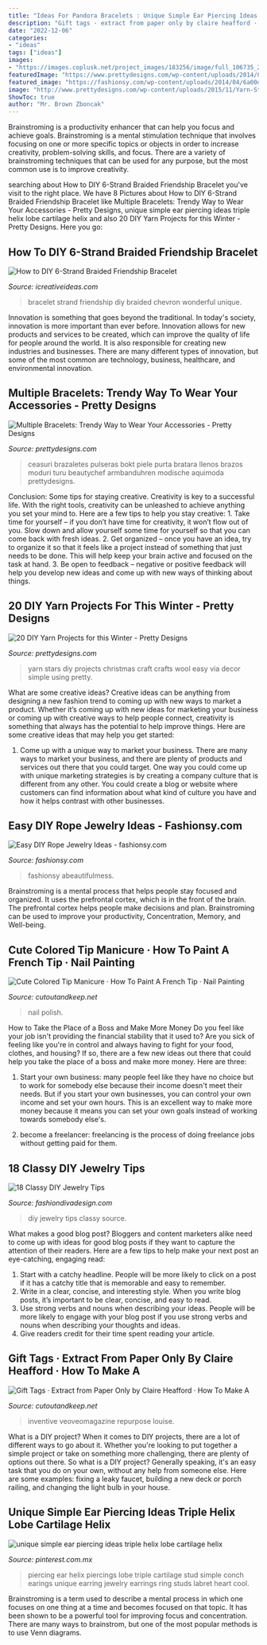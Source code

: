 ```yaml
---
title: "Ideas For Pandora Bracelets : Unique Simple Ear Piercing Ideas Triple Helix Lobe Cartilage Helix"
description: "Gift tags · extract from paper only by claire heafford · how to make a"
date: "2022-12-06"
categories:
- "ideas"
tags: ["ideas"]
images:
- "https://images.coplusk.net/project_images/183256/image/full_106735_2F2015-01-12-113915-Gift%2BTags.jpg"
featuredImage: "https://www.prettydesigns.com/wp-content/uploads/2014/07/Multiple-Bracelets-Ideas.jpg"
featured_image: "https://fashionsy.com/wp-content/uploads/2014/04/6a00d8358081ff69e2017eea61cee2970d-800wi.jpg"
image: "http://www.prettydesigns.com/wp-content/uploads/2015/11/Yarn-Stars.jpg"
ShowToc: true
author: "Mr. Brown Zboncak"
---
```



Brainstroming is a productivity enhancer that can help you focus and achieve goals. Brainstroming is a mental stimulation technique that involves focusing on one or more specific topics or objects in order to increase creativity, problem-solving skills, and focus. There are a variety of brainstroming techniques that can be used for any purpose, but the most common use is to improve creativity.

	

		
searching about How to DIY 6-Strand Braided Friendship Bracelet you've visit to the right place. We have 8 Pictures about How to DIY 6-Strand Braided Friendship Bracelet like Multiple Bracelets: Trendy Way to Wear Your Accessories - Pretty Designs, unique simple ear piercing ideas triple helix lobe cartilage helix and also 20 DIY Yarn Projects for this Winter - Pretty Designs. Here you go:
		
    
## How To DIY 6-Strand Braided Friendship Bracelet

<img loading=lazy src="http://www.icreativeideas.com/wp-content/uploads/2014/07/How-to-DIY-6-Strand-Braided-Friendship-Bracelet-5.jpg" onerror="this.onerror=null;this.src='https://tse4.mm.bing.net/th?id=OIP.NkW7MMAuzwm_p1mYU8bDKgHaJ4&amp;pid=15.1';" alt="How to DIY 6-Strand Braided Friendship Bracelet">

_Source: icreativeideas.com_

>bracelet strand friendship diy braided chevron wonderful unique. 

	

Innovation is something that goes beyond the traditional. In today's society, innovation is more important than ever before. Innovation allows for new products and services to be created, which can improve the quality of life for people around the world. It is also responsible for creating new industries and businesses. There are many different types of innovation, but some of the most common are technology, business, healthcare, and environmental innovation.

    
## Multiple Bracelets: Trendy Way To Wear Your Accessories - Pretty Designs

<img loading=lazy src="https://www.prettydesigns.com/wp-content/uploads/2014/07/Multiple-Bracelets-Ideas.jpg" onerror="this.onerror=null;this.src='https://tse3.mm.bing.net/th?id=OIP.ypLizVlz6wvCEKQUtGif5gHaFk&amp;pid=15.1';" alt="Multiple Bracelets: Trendy Way to Wear Your Accessories - Pretty Designs">

_Source: prettydesigns.com_

>ceasuri brazaletes pulseras bokt piele purta bratara llenos brazos moduri turu beautychef armbanduhren modische aquimoda prettydesigns. 

	

Conclusion: Some tips for staying creative.
Creativity is key to a successful life. With the right tools, creativity can be unleashed to achieve anything you set your mind to. Here are a few tips to help you stay creative: 1. Take time for yourself – if you don’t have time for creativity, it won’t flow out of you. Slow down and allow yourself some time for yourself so that you can come back with fresh ideas. 2. Get organized – once you have an idea, try to organize it so that it feels like a project instead of something that just needs to be done. This will help keep your brain active and focused on the task at hand. 3. Be open to feedback – negative or positive feedback will help you develop new ideas and come up with new ways of thinking about things.
    
## 20 DIY Yarn Projects For This Winter - Pretty Designs

<img loading=lazy src="http://www.prettydesigns.com/wp-content/uploads/2015/11/Yarn-Stars.jpg" onerror="this.onerror=null;this.src='https://tse3.mm.bing.net/th?id=OIP.j1ZofXLDzNR1WU457ijW5AHaQL&amp;pid=15.1';" alt="20 DIY Yarn Projects for this Winter - Pretty Designs">

_Source: prettydesigns.com_

>yarn stars diy projects christmas craft crafts wool easy via decor simple using pretty. 

	

What are some creative ideas?
Creative ideas can be anything from designing a new fashion trend to coming up with new ways to market a product. Whether it’s coming up with new ideas for marketing your business or coming up with creative ways to help people connect, creativity is something that always has the potential to help improve things. Here are some creative ideas that may help you get started: 
1. Come up with a unique way to market your business. There are many ways to market your business, and there are plenty of products and services out there that you could target. One way you could come up with unique marketing strategies is by creating a company culture that is different from any other. You could create a blog or website where customers can find information about what kind of culture you have and how it helps contrast with other businesses.

    
## Easy DIY Rope Jewelry Ideas - Fashionsy.com

<img loading=lazy src="https://fashionsy.com/wp-content/uploads/2014/04/6a00d8358081ff69e2017eea61cee2970d-800wi.jpg" onerror="this.onerror=null;this.src='https://tse3.mm.bing.net/th?id=OIP.PQ2nIk6QM55ng7Lx0yXOfgHaLH&amp;pid=15.1';" alt="Easy DIY Rope Jewelry Ideas - fashionsy.com">

_Source: fashionsy.com_

>fashionsy abeautifulmess. 

	

Brainstroming is a mental process that helps people stay focused and organized. It uses the prefrontal cortex, which is in the front of the brain. The prefrontal cortex helps people make decisions and plan. Brainstroming can be used to improve your productivity, Concentration, Memory, and Well-being.

    
## Cute Colored Tip Manicure · How To Paint A French Tip · Nail Painting

<img loading=lazy src="https://images.coplusk.net/project_images/134624/image/263.jpg" onerror="this.onerror=null;this.src='https://tse3.mm.bing.net/th?id=OIP.gO_xUxeJV0_5RkCHC5TncQHaJ4&amp;pid=15.1';" alt="Cute Colored Tip Manicure · How To Paint A French Tip · Nail Painting">

_Source: cutoutandkeep.net_

>nail polish. 

	

How to Take the Place of a Boss and Make More Money
Do you feel like your job isn't providing the financial stability that it used to? Are you sick of feeling like you're in control and always having to fight for your food, clothes, and housing? If so, there are a few new ideas out there that could help you take the place of a boss and make more money. Here are three:
1. Start your own business: many people feel like they have no choice but to work for somebody else because their income doesn't meet their needs. But if you start your own businesses, you can control your own income and set your own hours. This is an excellent way to make more money because it means you can set your own goals instead of working towards somebody else's.

2. become a freelancer: freelancing is the process of doing freelance jobs without getting paid for them.

    
## 18 Classy DIY Jewelry Tips

<img loading=lazy src="http://www.fashiondivadesign.com/wp-content/uploads/2013/10/29-Great-DIY-Useful-Ideas-1-620x1040.jpg" onerror="this.onerror=null;this.src='https://tse2.mm.bing.net/th?id=OIP.sQpphR8zEgaa3clh2ddvwgHaMb&amp;pid=15.1';" alt="18 Classy DIY Jewelry Tips">

_Source: fashiondivadesign.com_

>diy jewelry tips classy source. 

	

What makes a good blog post?
Bloggers and content marketers alike need to come up with ideas for good blog posts if they want to capture the attention of their readers. Here are a few tips to help make your next post an eye-catching, engaging read: 
1. Start with a catchy headline. People will be more likely to click on a post if it has a catchy title that is memorable and easy to remember.
2. Write in a clear, concise, and interesting style. When you write blog posts, it’s important to be clear, concise, and easy to read.
3. Use strong verbs and nouns when describing your ideas. People will be more likely to engage with your blog post if you use strong verbs and nouns when describing your thoughts and ideas.
4. Give readers credit for their time spent reading your article.

    
## Gift Tags · Extract From Paper Only By Claire Heafford · How To Make A

<img loading=lazy src="https://images.coplusk.net/project_images/183256/image/full_106735_2F2015-01-12-113915-Gift%2BTags.jpg" onerror="this.onerror=null;this.src='https://tse3.mm.bing.net/th?id=OIP.BT_pgwgCKKEByn2xPCNllwHaKF&amp;pid=15.1';" alt="Gift Tags · Extract from Paper Only by Claire Heafford · How To Make A">

_Source: cutoutandkeep.net_

>inventive veoveomagazine repurpose louise. 

	

What is a DIY project?
When it comes to DIY projects, there are a lot of different ways to go about it. Whether you're looking to put together a simple project or take on something more challenging, there are plenty of options out there. So what is a DIY project? Generally speaking, it's an easy task that you do on your own, without any help from someone else. Here are some examples: fixing a leaky faucet, building a new deck or porch railing, and changing the light bulb in your house.

    
## Unique Simple Ear Piercing Ideas Triple Helix Lobe Cartilage Helix

<img loading=lazy src="https://i.pinimg.com/736x/db/7f/ef/db7fef3ccfcc26c4d007a51f22789f5e.jpg" onerror="this.onerror=null;this.src='https://tse3.mm.bing.net/th?id=OIP.vSX11o9-YKdRxt4MgYrd0AHaMy&amp;pid=15.1';" alt="unique simple ear piercing ideas triple helix lobe cartilage helix">

_Source: pinterest.com.mx_

>piercing ear helix piercings lobe triple cartilage stud simple conch earings unique earring jewelry earrings ring studs labret heart cool. 

	

Brainstroming is a term used to describe a mental process in which one focuses on one thing at a time and becomes focused on that topic. It has been shown to be a powerful tool for improving focus and concentration. There are many ways to brainstrom, but one of the most popular methods is to use Venn diagrams.

